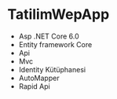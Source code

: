 # TatilimWepApp
+ Asp .NET Core 6.0
+ Entity framework Core
+ Api
+ Mvc
+ Identity Kütüphanesi
+ AutoMapper
+ Rapid Api
